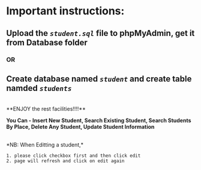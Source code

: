 # Important instructions:   

## Upload the _`student.sql`_ file  to phpMyAdmin, get it from Database folder   

### OR    

## Create database named _`student`_  and create table namded _`students`_    

<br>
**ENJOY the rest facilities!!!!** 

**You Can - Insert New Student, Search Existing Student, Search Students By Place, Delete Any Student, Update Student Information**

<br>
*NB: When Editting a student,*  

    1. please click checkbox first and then click edit
    2. page will refresh and click on edit again
